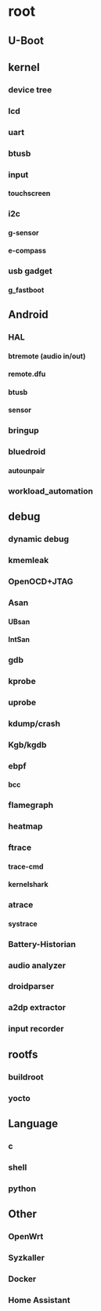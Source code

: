 # root

## U-Boot

## kernel
### device tree
### lcd
### uart
### btusb

### input
#### touchscreen

### i2c
#### g-sensor
#### e-compass

### usb gadget
#### g_fastboot

## Android
### HAL
#### btremote (audio in/out)
#### remote.dfu
#### btusb
#### sensor


### bringup
### bluedroid
#### autounpair

### workload_automation

## debug

### dynamic debug
### kmemleak
### OpenOCD+JTAG
### Asan
#### UBsan
#### IntSan
### gdb

### kprobe
### uprobe
### kdump/crash
### Kgb/kgdb

### ebpf
#### bcc
####

### flamegraph
### heatmap

### ftrace
#### trace-cmd
#### kernelshark

### atrace
#### systrace

### Battery-Historian

### audio analyzer
### droidparser
### a2dp extractor
### input recorder

## rootfs
### buildroot
### yocto

## Language
### c
### shell
### python

## Other
### OpenWrt
### Syzkaller
### Docker
### Home Assistant
